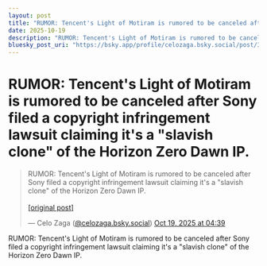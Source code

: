 ```yaml
---
layout: post
title: "RUMOR: Tencent's Light of Motiram is rumored to be canceled after Sony filed a copyright infringement lawsuit claiming it's a \"slavish clone\" of the Horizon Zero Dawn IP."  # <-- ALTERADO
date: 2025-10-19
description: "RUMOR: Tencent's Light of Motiram is rumored to be canceled after Sony filed a copyright infringement lawsuit claiming it's a \"slavish clone\" of the H..."
bluesky_post_uri: "https://bsky.app/profile/celozaga.bsky.social/post/3m3jiawdewi2o"
---
```


<h1 class="bluesky-post-title">RUMOR: Tencent's Light of Motiram is rumored to be canceled after Sony filed a copyright infringement lawsuit claiming it's a "slavish clone" of the Horizon Zero Dawn IP.</h1>  <!-- <-- ALTERADO -->

<blockquote class="bluesky-embed" data-bluesky-uri="at://did:plc:lmh6rennptq77inaztnovw4b/app.bsky.feed.post/3m3jiawdewi2o" data-bluesky-embed-color-mode="system">
<p lang="">RUMOR: Tencent's Light of Motiram is rumored to be canceled after Sony filed a copyright infringement lawsuit claiming it's a "slavish clone" of the Horizon Zero Dawn IP.<br><br><a href="https://bsky.app/profile/celozaga.bsky.social/post/3m3jiawdewi2o">[original post]</a></p>
&mdash; Celo Zaga (<a href="https://bsky.app/profile/did:plc:lmh6rennptq77inaztnovw4b?ref_src=embed">@celozaga.bsky.social</a>) <a href="https://bsky.app/profile/celozaga.bsky.social/post/3m3jiawdewi2o?ref_src=embed">Oct 19, 2025 at 04:39</a>
</blockquote>
<script async src="https://embed.bsky.app/static/embed.js" charset="utf-8"></script>

<p class="bluesky-post-description">RUMOR: Tencent's Light of Motiram is rumored to be canceled after Sony filed a copyright infringement lawsuit claiming it's a "slavish clone" of the Horizon Zero Dawn IP.</p>
